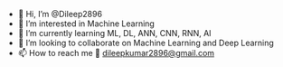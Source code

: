 - 👋 Hi, I’m @Dileep2896
- 👀 I’m interested in Machine Learning
- 🌱 I’m currently learning ML, DL, ANN, CNN, RNN, AI
- 💞️ I’m looking to collaborate on Machine Learning and Deep Learning
- 📫 How to reach me 📧 dileepkumar2896@gmail.com

<!---
Dileep2896/Dileep2896 is a ✨ special ✨ repository because its `README.md` (this file) appears on your GitHub profile.
You can click the Preview link to take a look at your changes.
--->
